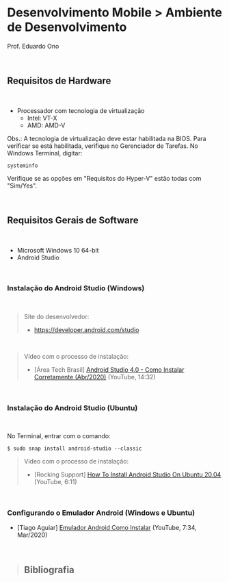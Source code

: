 # Desenvolvimento Mobile > Ambiente de Desenvolvimento

Prof. Eduardo Ono

<br>

## Requisitos de Hardware
<br>

* Processador com tecnologia de virtualização
    * Intel: VT-X
    * AMD: AMD-V

Obs.: A tecnologia de virtualização deve estar habilitada na BIOS. Para verificar se está habilitada, verifique no Gerenciador de Tarefas. No Windows Terminal, digitar:

    systeminfo

Verifique se as opções em "Requisitos do Hyper-V" estão todas com "Sim/Yes".

<br>

## Requisitos Gerais de Software
<br>

* Microsoft Windows 10 64-bit
* Android Studio

<br>

### Instalação do Android Studio (Windows)
<br>

> Site do desenvolvedor:
> * https://developer.android.com/studio

<br>

> Vídeo com o processo de instalação:
> * [Área Tech Brasil] [Android Studio 4.0 - Como Instalar Corretamente (Abr/2020)](https://www.youtube.com/watch?v=_Uqf5_kN6Rw) (YouTube, 14:32)

<br>

### Instalação do Android Studio (Ubuntu)
<br>

No Terminal, entrar com o comando:

    $ sudo snap install android-studio --classic

> Vídeo com o processo de instalação:
> * [Rocking Support] [How To Install Android Studio On Ubuntu 20.04](https://www.youtube.com/watch?v=I-Sxda91Yf4) (YouTube, 6:11)

<br>

### Configurando o Emulador Android (Windows e Ubuntu)

* [Tiago Aguiar] [Emulador Android Como Instalar](https://www.youtube.com/watch?v=YAkH6DcmbOY) (YouTube, 7:34, Mar/2020)

<br>

> ## Bibliografia
